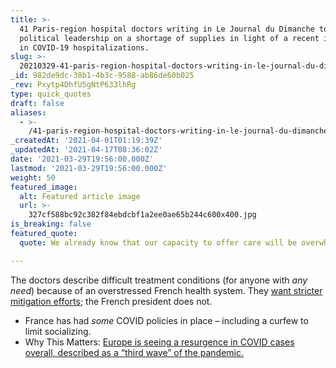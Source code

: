```yaml
---
title: >-
  41 Paris-region hospital doctors writing in Le Journal du Dimanche to French
  political leadership on a shortage of supplies in light of a recent increase
  in COVID-19 hospitalizations.
slug: >-
  20210329-41-paris-region-hospital-doctors-writing-in-le-journal-du-dimanche-to-french-political
_id: 982de9dc-38b1-4b3c-9588-ab86de60b025
_rev: Pxytp4DhfU5gNtP633lhRg
type: quick_quotes
draft: false
aliases:
  - >-
    /41-paris-region-hospital-doctors-writing-in-le-journal-du-dimanche-to-french-political-leadership-on-a-shortage-of-supplies-in-light-of-a-recent-increase-in-covid-19-hospitalizations/
_createdAt: '2021-04-01T01:19:39Z'
_updatedAt: '2021-04-17T08:36:02Z'
date: '2021-03-29T19:56:00.000Z'
lastmod: '2021-03-29T19:56:00.000Z'
weight: 50
featured_image:
  alt: Featured article image
  url: >-
    327cf588bc92c382f84ebdcbf1a2ee0ae65b244c600x400.jpg
is_breaking: false
featured_quote:
  quote: We already know that our capacity to offer care will be overwhelmed.

---
```

The doctors describe difficult treatment conditions (for anyone with *any need*) because of an overstressed French health system. They [want stricter mitigation efforts](https://www.sacbee.com/news/article250270675.html); the French president does not.

* France has had *some* COVID policies in place – including a curfew to limit socializing.
* Why This Matters: [Europe is seeing a resurgence in COVID cases overall, described as a “third wave” of the pandemic.](https://www.cnbc.com/2021/03/27/covid-cases-are-rising-hospitalizations-have-plateaued-even-as-vaccinations-rise.html)
